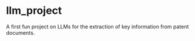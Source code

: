 # llm_project
A first fun project on LLMs for the extraction of key information from patent documents.
